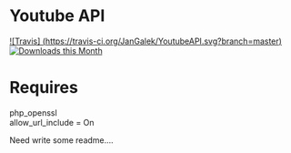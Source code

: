 # Youtube API

[![Travis] (https://travis-ci.org/JanGalek/YoutubeAPI.svg?branch=master)](https://travis-ci.org/JanGalek/YoutubeAPI)
[![Downloads this Month](https://img.shields.io/packagist/dm/galek/youtube-api.svg)](https://packagist.org/packages/galek/youtube-api)

Requires
========
php_openssl  
allow_url_include = On

Need write some readme....

